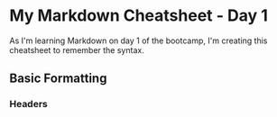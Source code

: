 # My Markdown Cheatsheet - Day 1

As I'm learning Markdown on day 1 of the bootcamp, I'm creating this cheatsheet to remember the syntax.

## Basic Formatting

### Headers
